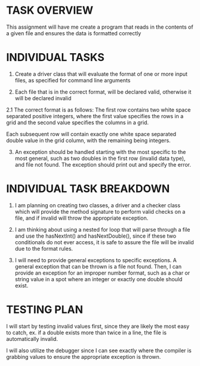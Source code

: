 # TASK OVERVIEW
This assignment will have me create a program that reads in the contents of a given file and ensures the data is formatted correctly

# INDIVIDUAL TASKS
1. Create a driver class that will evaluate the format of one or more input files, 
as specified for command line arguments

2. Each file that is in the correct format, will be declared valid, 
otherwise it will be declared invalid

2.1 The correct format is as follows:
The first row contains two white space separated positive integers, where the first value specifies the rows in a grid and the second value specifies the columns in a grid.

Each subsequent row will contain exactly one white space separated double value in the grid column, with the remaining being integers.

3. An exception should be handled starting with the most specific
to the most general, such as two doubles in the first row (invalid
data type), and file not found. The exception should print out
and specify the error.

# INDIVIDUAL TASK BREAKDOWN
1. I am planning on creating two classes, a driver and a checker class
which will provide the method signature to perform valid checks
on a file, and if invalid will throw the appropriate exception.

2. I am thinking about using a nested for loop that will parse through
a file and use the hasNextInt() and hasNextDouble(), since if these
two conditionals do not ever access, it is safe to assure the file will
be invalid due to the format rules.

3. I will need to provide general exceptions to specific exceptions. A general
exception that can be thrown is a file not found. Then, I can provide an exception
for an improper number format, such as a char or string value in a spot where an integer
or exactly one double should exist.

# TESTING PLAN
I will start by testing invalid values first, since they are likely the most easy to catch, ex. if a double exists more than twice in a line, the file is automatically invalid.

I will also utilize the debugger since I can see exactly where the compiler is grabbing values to ensure the appropriate exception is thrown.